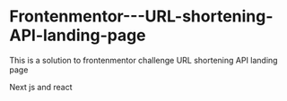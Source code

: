 # Frontenmentor---URL-shortening-API-landing-page
This is a solution to frontenmentor challenge URL shortening API landing page

Next js and react

